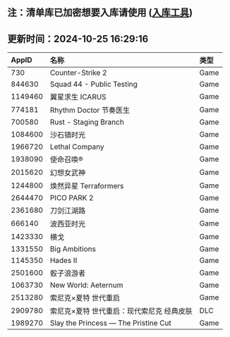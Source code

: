 ## 注：清单库已加密想要入库请使用 ([入库工具](https://github.com/BlankTMing/ManifestAutoUpdate/releases))

## 更新时间：2024-10-25 16:29:16
| AppID | 名称 | 类型  |
| :-------------------- | :----------------------------- | :----------- |
| 730 | Counter-Strike 2| Game |
| 844630 | Squad 44 - Public Testing| Game |
| 1149460 | 翼星求生 ICARUS| Game |
| 774181 | Rhythm Doctor 节奏医生| Game |
| 700580 | Rust - Staging Branch| Game |
| 1084600 | 沙石镇时光| Game |
| 1966720 | Lethal Company| Game |
| 1938090 | 使命召唤®| Game |
| 2015620 | 幻想女武神| Game |
| 1244800 | 焕然异星 Terraformers| Game |
| 2644470 | PICO PARK 2| Game |
| 2361680 | 刀剑江湖路| Game |
| 666140 | 波西亚时光| Game |
| 1423330 | 横戈| Game |
| 1331550 | Big Ambitions| Game |
| 1145350 | Hades II| Game |
| 2501600 | 骰子浪游者| Game |
| 1063730 | New World: Aeternum| Game |
| 2513280 | 索尼克×夏特 世代重启| Game |
| 2909780 | 索尼克×夏特 世代重启：现代索尼克 经典皮肤| DLC |
| 1989270 | Slay the Princess — The Pristine Cut| Game |
